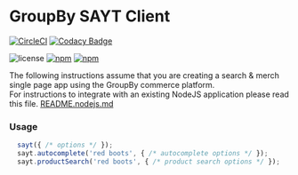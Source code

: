 GroupBy SAYT Client
========

[![CircleCI](https://circleci.com/gh/groupby/sayt.svg?style=svg)](https://circleci.com/gh/groupby/sayt)
[![Codacy Badge](https://api.codacy.com/project/badge/Grade/3d51351554874f41ba039792ecb82ad8)](https://www.codacy.com/app/GroupByInc/sayt?utm_source=github.com&amp;utm_medium=referral&amp;utm_content=groupby/sayt&amp;utm_campaign=Badge_Grade)

![license](https://img.shields.io/github/license/groupby/sayt.svg)
[![npm](https://img.shields.io/npm/dm/sayt.svg)](https://www.npmjs.com/package/sayt)
[![npm](https://img.shields.io/npm/v/sayt.svg)](https://www.npmjs.com/package/sayt)

The following instructions assume that you are creating a search & merch single page app using the
GroupBy commerce platform.  
For instructions to integrate with an existing NodeJS application please read this file.
[README.nodejs.md](README.nodejs.md)

### Usage

```js
  sayt({ /* options */ });
  sayt.autocomplete('red boots', { /* autocomplete options */ });
  sayt.productSearch('red boots', { /* product search options */ });
```
